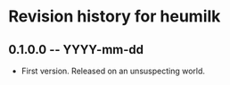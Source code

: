 # Revision history for heumilk

## 0.1.0.0 -- YYYY-mm-dd

* First version. Released on an unsuspecting world.

